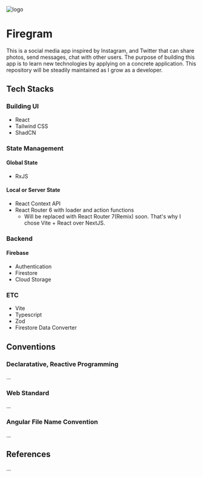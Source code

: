 ![logo](https://github.com/user-attachments/assets/8ba9bb06-d9db-4f0c-bb0f-1fb095bb179a)

# Firegram
This is a social media app inspired by Instagram, and Twitter that can share photos, send messages, chat with other users.
The purpose of building this app is to learn new technologies by applying on a concrete application. This repository will be steadily maintained as I grow as a developer.

## Tech Stacks
### Building UI
- React
- Tailwind CSS
- ShadCN
### State Management
#### Global State
- RxJS
#### Local or Server State
- React Context API
- React Router 6 with loader and action functions
  - Will be replaced with React Router 7(Remix) soon. That's why I chose Vite + React over NextJS.
### Backend
#### Firebase
- Authentication
- Firestore
- Cloud Storage
### ETC
- Vite
- Typescript
- Zod
- Firestore Data Converter

## Conventions
### Declaratative, Reactive Programming
...
### Web Standard
...
### Angular File Name Convention
...

## References
...